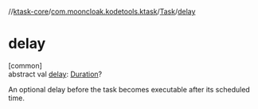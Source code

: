 //[ktask-core](../../../index.md)/[com.mooncloak.kodetools.ktask](../index.md)/[Task](index.md)/[delay](delay.md)

# delay

[common]\
abstract val [delay](delay.md): [Duration](https://kotlinlang.org/api/core/kotlin-stdlib/kotlin.time/-duration/index.html)?

An optional delay before the task becomes executable after its scheduled time.

